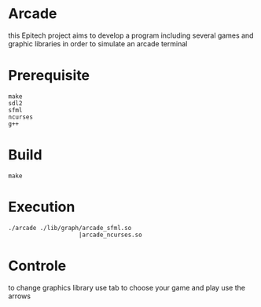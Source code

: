 # Arcade
this Epitech project aims to develop a program including several games and graphic libraries in order to simulate an arcade terminal

# Prerequisite

    make
    sdl2
    sfml
    ncurses
    g++

# Build

    make

# Execution

    ./arcade ./lib/graph/arcade_sfml.so
                        |arcade_ncurses.so

# Controle

to change graphics library use tab
to choose your game and play use the arrows